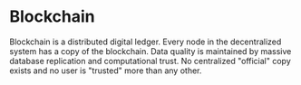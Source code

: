 # Blockchain
Blockchain is a distributed digital ledger. Every node in the decentralized system has a copy of the blockchain. Data quality is maintained by massive database replication and computational trust. No centralized "official" copy exists and no user is "trusted" more than any other.
